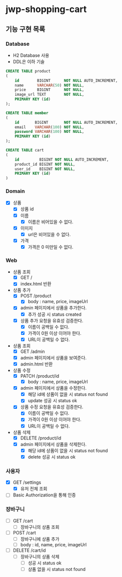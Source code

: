 # jwp-shopping-cart

## 기능 구현 목록

### Database

- H2 Database 사용
- DDL은 이하 기술

```sql
CREATE TABLE product
(
    id        BIGINT      NOT NULL AUTO_INCREMENT,
    name      VARCHAR(50) NOT NULL,
    price     BIGINT      NOT NULL,
    image_url TEXT        NOT NULL,
    PRIMARY KEY (id)
);

CREATE TABLE member
(
    id       BIGINT       NOT NULL AUTO_INCREMENT,
    email    VARCHAR(100) NOT NULL,
    password VARCHAR(100) NOT NULL,
    PRIMARY KEY (id)
);

CREATE TABLE cart
(
    id         BIGINT NOT NULL AUTO_INCREMENT,
    product_id BIGINT NOT NULL,
    user_id    BIGINT NOT NULL,
    PRIMARY KEY (id)
)

```

### Domain

- [x] 상품
    - [x] 상품 id
    - [x] 이름
        - [x] 이름은 비어있을 수 없다.
    - [x] 이미지
        - [x] url은 비어있을 수 없다.
    - [x] 가격
        - [x] 가격은 0 미만일 수 없다.

### Web

- 상품 조회
    - [x] GET /
    - [x] index.html 반환

- 상품 추가
    - [x] POST /product
        - [x] body : name, price, imageUrl
    - [x] admin 페이지에서 상품을 추가한다.
        - [x] 추가 성공 시 status created
    - [x] 상품 추가 요청을 유효성 검증한다.
        - [x] 이름이 공백일 수 없다.
        - [x] 가격이 0원 이상 이어야 한다.
        - [x] URL이 공백일 수 없다.

- 상품 조회
    - [x] GET /admin
    - [x] admin 페이지에서 상품을 보여준다.
    - [x] admin.html 반환

- 상품 수정
    - [x] PATCH /product/id
        - [x] body : name, price, imageUrl
    - [x] admin 페이지에서 상품을 수정한다.
        - [x] 해당 id에 상품이 없을 시 status not found
        - [x] update 성공 시 status ok
    - [x] 상품 수정 요청을 유효성 검증한다.
        - [x] 이름이 공백일 수 없다.
        - [x] 가격이 0원 이상 이어야 한다.
        - [x] URL이 공백일 수 없다.

- 상품 삭제
    - [x] DELETE /product/id
    - [x] admin 페이지에서 상품을 삭제한다.
        - [x] 해당 id에 상품이 없을 시 status not found
        - [x] delete 성공 시 status ok

### 사용자

- [x] GET /settings
    - [x] 유저 전체 조회
- [ ] Basic Authorization을 통해 인증

### 장바구니

- [ ] GET /cart
    - [ ] 장바구니의 상품 조회

- [ ] POST /cart
    - [ ] 장바구니에 상품 추가
    - [ ] body : id, name, price, imageUrl

- [ ] DELETE /cart/id
    - [ ] 장바구니의 상품 삭제
        - [ ] 성공 시 status ok
        - [ ] 상품 없을 시 status not found
